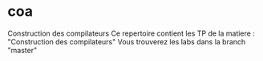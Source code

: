 # coa
Construction des compilateurs
Ce repertoire contient les TP de la matiere : "Construction des compilateurs"
Vous trouverez les labs dans la branch "master" 
